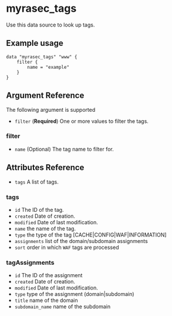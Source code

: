 # myrasec_tags

Use this data source to look up tags.

## Example usage

```hcl
data "myrasec_tags" "www" {
    filter {
        name = "example"
    }
}
```

## Argument Reference

The following argument is supported

* `filter` (**Required**) One or more values to filter the tags.

### filter
* `name` (Optional) The tag name to filter for.

## Attributes Reference
* `tags` A list of tags.

### tags
* `id` The ID of the tag.
* `created` Date of creation.
* `modified` Date of last modification.
* `name` the name of the tag.
* `type` the type of the tag [CACHE|CONFIG|WAF|INFORMATION]
* `assignments` list of the domain/subdomain assignments
* `sort` order in which `WAF` tags are processed

### tagAssignments
* `id` The ID of the assignment
* `created` Date of creation.
* `modified` Date of last modification.
* `type` type of the assignment (domain|subdomain)
* `title` name of the domain
* `subdomain_name` name of the subdomain